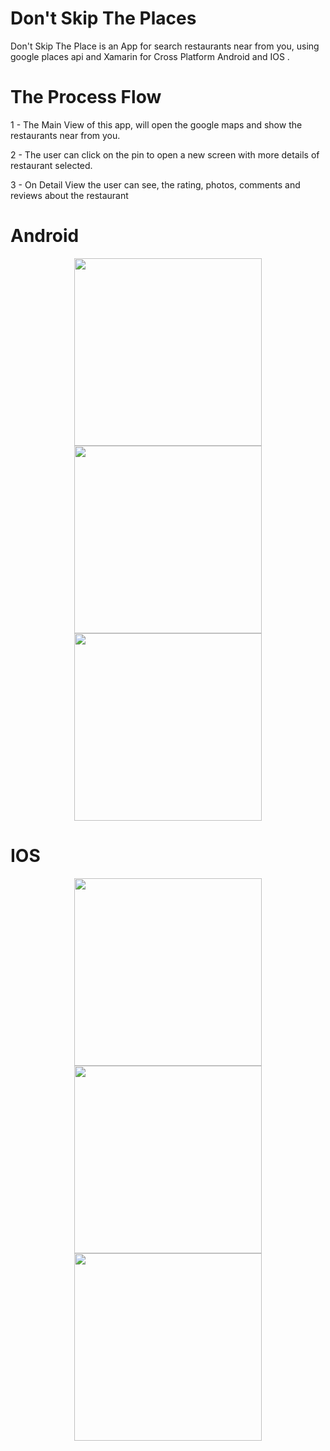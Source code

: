 # Don't Skip The Places


Don't Skip The Place is an App for search restaurants near from you, using google places api and Xamarin for Cross Platform Android and IOS . 


# The Process Flow
1 - The Main View of this app, will open the google maps and show the restaurants near from you.

2 - The user can click on the pin to open a new screen with more details of restaurant selected.

3 - On Detail View the user can see, the rating, photos, comments and reviews about the restaurant

# Android
<p align="center">
  <img src="https://github.com/haroldjose30/DontSkipThePlaces/blob/master/screenshot/01_MainPage.png" width="300"/>
  <img src="https://github.com/haroldjose30/DontSkipThePlaces/blob/master/screenshot/02_DetailPage.png" width="300"/>
  <img src="https://github.com/haroldjose30/DontSkipThePlaces/blob/master/screenshot/03_DetailPage.png" width="300"/>
</p>

# IOS
<p align="center">
  <img src="https://github.com/haroldjose30/DontSkipThePlaces/blob/master/screenshot/01_MainPage_IOS.png" width="300"/>
  <img src="https://github.com/haroldjose30/DontSkipThePlaces/blob/master/screenshot/02_DetailPage_IOS.png" width="300"/>
  <img src="https://github.com/haroldjose30/DontSkipThePlaces/blob/master/screenshot/03_DetailPage_IOS.png" width="300"/>
</p>

